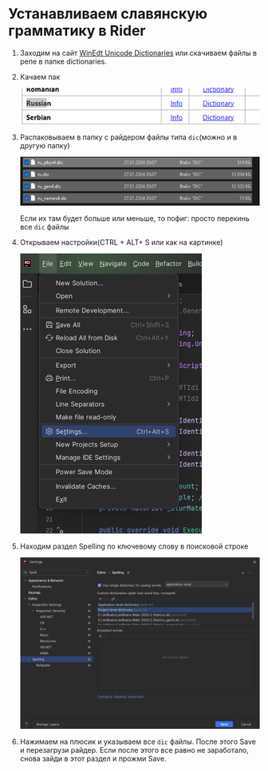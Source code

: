 # Устанавливаем славянскую грамматику в Rider

1. Заходим на сайт [WinEdt Unicode Dictionaries](https://www.winedt.org/dict.html) или скачиваем файлы в репе в папке dictionaries.
2. Качаем пак 
    
    ![Untitled](images/Untitled.png)
    
3. Распаковываем в папку с райдером файлы типа `dic`(можно и в другую папку)
    
    ![Если их там будет больше или меньше, то пофиг: просто перекинь все `dic` файлы](images/Untitled%201.png)
    
    Если их там будет больше или меньше, то пофиг: просто перекинь все `dic` файлы
    
4. Открываем настройки(CTRL + ALT+ S или как на картинке) 
    
    ![Untitled](images/Untitled%202.png)
    
5. Находим раздел Spelling по ключевому слову в поисковой строке
    
    ![Untitled](images/Untitled%203.png)
    
6. Нажимаем на плюсик и указываем все `dic` файлы. После этого Save и перезагрузи райдер. Если после этого все равно не заработало, снова зайди в этот раздел и прожми Save.
